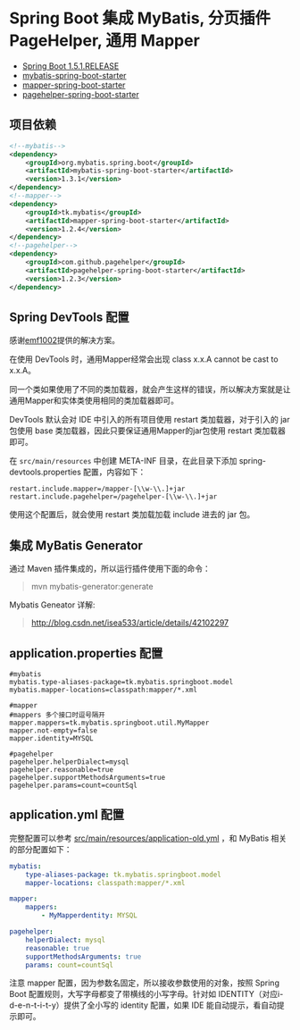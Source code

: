 # Spring Boot 集成 MyBatis, 分页插件 PageHelper, 通用 Mapper 

- [Spring Boot 1.5.1.RELEASE](https://github.com/spring-projects/spring-boot)
- [mybatis-spring-boot-starter](https://github.com/mybatis/spring-boot-starter)
- [mapper-spring-boot-starter](https://github.com/abel533/mapper-boot-starter)
- [pagehelper-spring-boot-starter](https://github.com/pagehelper/pagehelper-spring-boot)

## 项目依赖
```xml
<!--mybatis-->
<dependency>
    <groupId>org.mybatis.spring.boot</groupId>
    <artifactId>mybatis-spring-boot-starter</artifactId>
    <version>1.3.1</version>
</dependency>
<!--mapper-->
<dependency>
    <groupId>tk.mybatis</groupId>
    <artifactId>mapper-spring-boot-starter</artifactId>
    <version>1.2.4</version>
</dependency>
<!--pagehelper-->
<dependency>
    <groupId>com.github.pagehelper</groupId>
    <artifactId>pagehelper-spring-boot-starter</artifactId>
    <version>1.2.3</version>
</dependency>
```
## Spring DevTools 配置
感谢[emf1002](https://github.com/emf1002)提供的解决方案。

在使用 DevTools 时，通用Mapper经常会出现 class x.x.A cannot be cast to x.x.A。

同一个类如果使用了不同的类加载器，就会产生这样的错误，所以解决方案就是让通用Mapper和实体类使用相同的类加载器即可。

DevTools 默认会对 IDE 中引入的所有项目使用 restart 类加载器，对于引入的 jar 包使用 base 类加载器，因此只要保证通用Mapper的jar包使用 restart
类加载器即可。

在 `src/main/resources` 中创建 META-INF 目录，在此目录下添加 spring-devtools.properties 配置，内容如下：
```properties
restart.include.mapper=/mapper-[\\w-\\.]+jar
restart.include.pagehelper=/pagehelper-[\\w-\\.]+jar
```
使用这个配置后，就会使用 restart 类加载加载 include 进去的 jar 包。

## 集成 MyBatis Generator
通过 Maven 插件集成的，所以运行插件使用下面的命令：
>mvn mybatis-generator:generate

Mybatis Geneator 详解:
>http://blog.csdn.net/isea533/article/details/42102297

## application.properties 配置
```properties
#mybatis
mybatis.type-aliases-package=tk.mybatis.springboot.model
mybatis.mapper-locations=classpath:mapper/*.xml

#mapper
#mappers 多个接口时逗号隔开
mapper.mappers=tk.mybatis.springboot.util.MyMapper
mapper.not-empty=false
mapper.identity=MYSQL

#pagehelper
pagehelper.helperDialect=mysql
pagehelper.reasonable=true
pagehelper.supportMethodsArguments=true
pagehelper.params=count=countSql
```

## application.yml 配置

完整配置可以参考 [src/main/resources/application-old.yml](https://github.com/abel533/MyBatis-Spring-Boot/blob/master/src/main/resources/application-old.yml) ，和 MyBatis 相关的部分配置如下：

```yaml
mybatis:
    type-aliases-package: tk.mybatis.springboot.model
    mapper-locations: classpath:mapper/*.xml

mapper:
    mappers:
        - MyMapperdentity: MYSQL

pagehelper:
    helperDialect: mysql
    reasonable: true
    supportMethodsArguments: true
    params: count=countSql
```

注意 mapper 配置，因为参数名固定，所以接收参数使用的对象，按照 Spring Boot 配置规则，大写字母都变了带横线的小写字母。针对如 IDENTITY（对应i-d-e-n-t-i-t-y）提供了全小写的 identity 配置，如果 IDE 能自动提示，看自动提示即可。
